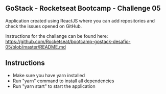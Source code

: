 ## GoStack - Rocketseat Bootcamp - Challenge 05

Application created using ReactJS where you can add repositories and check the issues opened on GitHub. <br />

Instructions for the challange can be found here: https://github.com/Rocketseat/bootcamp-gostack-desafio-05/blob/master/README.md

## Instructions

- Make sure you have yarn installed
- Run "yarn" command to install all dependencies
- Run "yarn start" to start the application

